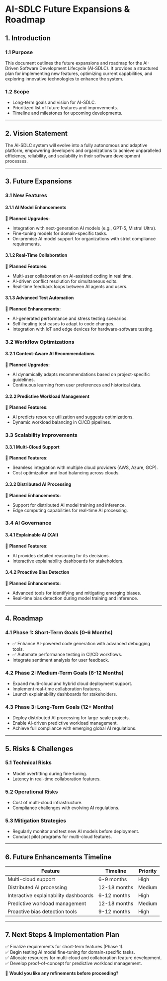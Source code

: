 # **AI-SDLC Future Expansions & Roadmap**

## **1. Introduction**

### **1.1 Purpose**
This document outlines the future expansions and roadmap for the AI-Driven Software Development Lifecycle (AI-SDLC). It provides a structured plan for implementing new features, optimizing current capabilities, and exploring innovative technologies to enhance the system.

### **1.2 Scope**
- Long-term goals and vision for AI-SDLC.
- Prioritized list of future features and improvements.
- Timeline and milestones for upcoming developments.

---

## **2. Vision Statement**

The AI-SDLC system will evolve into a fully autonomous and adaptive platform, empowering developers and organizations to achieve unparalleled efficiency, reliability, and scalability in their software development processes.

---

## **3. Future Expansions**

### **3.1 New Features**

#### **3.1.1 AI Model Enhancements**
📌 **Planned Upgrades:**
- Integration with next-generation AI models (e.g., GPT-5, Mistral Ultra).
- Fine-tuning models for domain-specific tasks.
- On-premise AI model support for organizations with strict compliance requirements.

#### **3.1.2 Real-Time Collaboration**
📌 **Planned Features:**
- Multi-user collaboration on AI-assisted coding in real time.
- AI-driven conflict resolution for simultaneous edits.
- Real-time feedback loops between AI agents and users.

#### **3.1.3 Advanced Test Automation**
📌 **Planned Enhancements:**
- AI-generated performance and stress testing scenarios.
- Self-healing test cases to adapt to code changes.
- Integration with IoT and edge devices for hardware-software testing.

### **3.2 Workflow Optimizations**

#### **3.2.1 Context-Aware AI Recommendations**
📌 **Planned Upgrades:**
- AI dynamically adapts recommendations based on project-specific guidelines.
- Continuous learning from user preferences and historical data.

#### **3.2.2 Predictive Workload Management**
📌 **Planned Features:**
- AI predicts resource utilization and suggests optimizations.
- Dynamic workload balancing in CI/CD pipelines.

### **3.3 Scalability Improvements**

#### **3.3.1 Multi-Cloud Support**
📌 **Planned Features:**
- Seamless integration with multiple cloud providers (AWS, Azure, GCP).
- Cost optimization and load balancing across clouds.

#### **3.3.2 Distributed AI Processing**
📌 **Planned Enhancements:**
- Support for distributed AI model training and inference.
- Edge computing capabilities for real-time AI processing.

### **3.4 AI Governance**

#### **3.4.1 Explainable AI (XAI)**
📌 **Planned Features:**
- AI provides detailed reasoning for its decisions.
- Interactive explainability dashboards for stakeholders.

#### **3.4.2 Proactive Bias Detection**
📌 **Planned Enhancements:**
- Advanced tools for identifying and mitigating emerging biases.
- Real-time bias detection during model training and inference.

---

## **4. Roadmap**

### **4.1 Phase 1: Short-Term Goals (0-6 Months)**
- ✅ Enhance AI-powered code generation with advanced debugging tools.
- ✅ Automate performance testing in CI/CD workflows.
- Integrate sentiment analysis for user feedback.

### **4.2 Phase 2: Medium-Term Goals (6-12 Months)**
- Expand multi-cloud and hybrid cloud deployment support.
- Implement real-time collaboration features.
- Launch explainability dashboards for stakeholders.

### **4.3 Phase 3: Long-Term Goals (12+ Months)**
- Deploy distributed AI processing for large-scale projects.
- Enable AI-driven predictive workload management.
- Achieve full compliance with emerging global AI regulations.

---

## **5. Risks & Challenges**

### **5.1 Technical Risks**
- Model overfitting during fine-tuning.
- Latency in real-time collaboration features.

### **5.2 Operational Risks**
- Cost of multi-cloud infrastructure.
- Compliance challenges with evolving AI regulations.

### **5.3 Mitigation Strategies**
- Regularly monitor and test new AI models before deployment.
- Conduct pilot programs for multi-cloud features.

---

## **6. Future Enhancements Timeline**
| **Feature**                          | **Timeline**       | **Priority** |
|--------------------------------------|--------------------|--------------|
| Multi-cloud support                  | 6-9 months         | High         |
| Distributed AI processing            | 12-18 months       | Medium       |
| Interactive explainability dashboards| 6-12 months        | High         |
| Predictive workload management       | 12-18 months       | Medium       |
| Proactive bias detection tools       | 9-12 months        | High         |

---

## **7. Next Steps & Implementation Plan**
✅ Finalize requirements for short-term features (Phase 1).  
✅ Begin testing AI model fine-tuning for domain-specific tasks.  
✅ Allocate resources for multi-cloud and collaboration feature development.  
✅ Develop proof-of-concept for predictive workload management.  

🚀 **Would you like any refinements before proceeding?**

